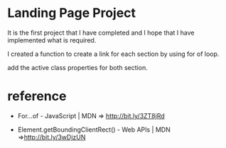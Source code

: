 # Landing Page Project

It is the first project that I have completed and I hope that I have implemented what is required.

I created a function to create a link for each section by using for of loop.

add the active class properties for both section.

# reference

- For...of - JavaScript | MDN => http://bit.ly/3ZT8jRd 

- Element.getBoundingClientRect() - Web APIs | MDN =>http://bit.ly/3wDjzUN
